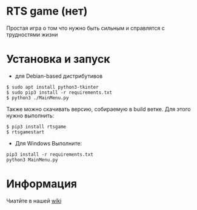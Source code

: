 # RTS game (нет)
Простая игра о том что нужно быть сильным и справлятся с трудностями жизни
# Установка и запуск
* для Debian-based дистрибутивов
```shell
$ sudo apt install python3-tkinter
$ sudo pip3 install -r requirements.txt
$ python3 ./MainMenu.py
```
Также можно скачивать версию, собираемую в build ветке. Для этого нужно выполнить:
```shell
$ pip3 install rtsgame
$ rtsgamestart
```
* Для Windows
Выполните:
```
pip3 install -r requirements.txt
python3 MainMenu.py
```
# Информация
Чиатйте в нашей [wiki](https://github.com/ashat1701/rts-game/wiki)
